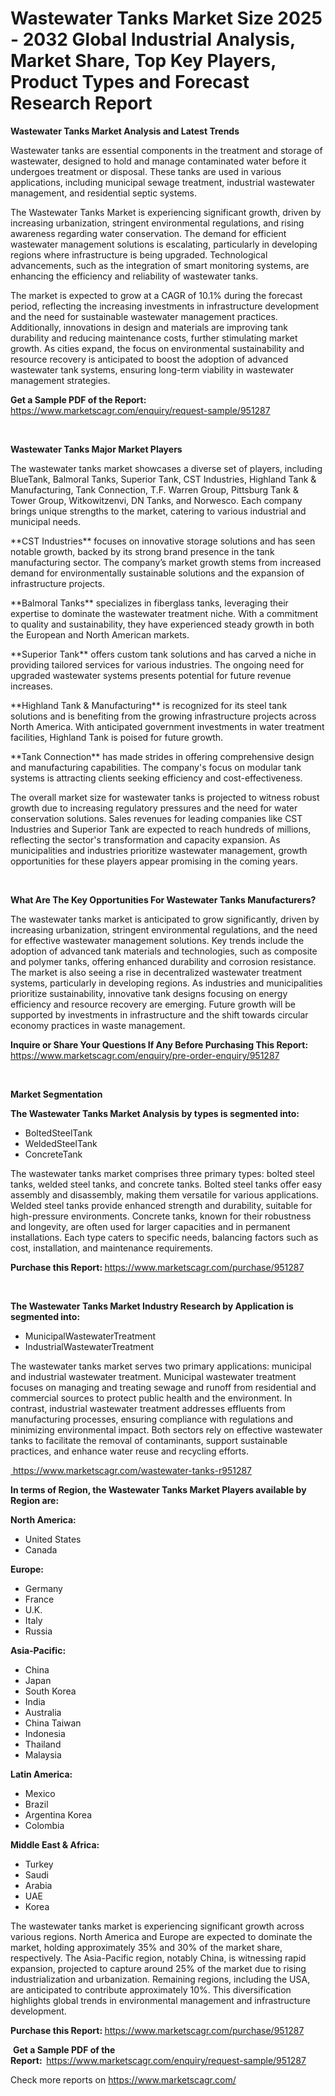 <p><h1>Wastewater Tanks Market Size 2025 - 2032 Global Industrial Analysis, Market Share, Top Key Players, Product Types and Forecast Research Report</h1></p><p><strong>Wastewater Tanks Market Analysis and Latest Trends</strong></p>
<p><p>Wastewater tanks are essential components in the treatment and storage of wastewater, designed to hold and manage contaminated water before it undergoes treatment or disposal. These tanks are used in various applications, including municipal sewage treatment, industrial wastewater management, and residential septic systems.</p><p>The Wastewater Tanks Market is experiencing significant growth, driven by increasing urbanization, stringent environmental regulations, and rising awareness regarding water conservation. The demand for efficient wastewater management solutions is escalating, particularly in developing regions where infrastructure is being upgraded. Technological advancements, such as the integration of smart monitoring systems, are enhancing the efficiency and reliability of wastewater tanks.</p><p>The market is expected to grow at a CAGR of 10.1% during the forecast period, reflecting the increasing investments in infrastructure development and the need for sustainable wastewater management practices. Additionally, innovations in design and materials are improving tank durability and reducing maintenance costs, further stimulating market growth. As cities expand, the focus on environmental sustainability and resource recovery is anticipated to boost the adoption of advanced wastewater tank systems, ensuring long-term viability in wastewater management strategies.</p></p>
<p><strong>Get a Sample PDF of the Report:&nbsp;</strong> <a href="https://www.marketscagr.com/enquiry/request-sample/951287?utm_campaign=2998&utm_medium=2&utm_source=Github&utm_content=ia&utm_term=11042025&utm_id=wastewater-tanks">https://www.marketscagr.com/enquiry/request-sample/951287</a></p>
<p>&nbsp;</p>
<p><strong>Wastewater Tanks Major Market Players</strong></p>
<p><p>The wastewater tanks market showcases a diverse set of players, including BlueTank, Balmoral Tanks, Superior Tank, CST Industries, Highland Tank & Manufacturing, Tank Connection, T.F. Warren Group, Pittsburg Tank & Tower Group, Witkowitzenvi, DN Tanks, and Norwesco. Each company brings unique strengths to the market, catering to various industrial and municipal needs.</p><p>**CST Industries** focuses on innovative storage solutions and has seen notable growth, backed by its strong brand presence in the tank manufacturing sector. The company’s market growth stems from increased demand for environmentally sustainable solutions and the expansion of infrastructure projects.</p><p>**Balmoral Tanks** specializes in fiberglass tanks, leveraging their expertise to dominate the wastewater treatment niche. With a commitment to quality and sustainability, they have experienced steady growth in both the European and North American markets.</p><p>**Superior Tank** offers custom tank solutions and has carved a niche in providing tailored services for various industries. The ongoing need for upgraded wastewater systems presents potential for future revenue increases.</p><p>**Highland Tank & Manufacturing** is recognized for its steel tank solutions and is benefiting from the growing infrastructure projects across North America. With anticipated government investments in water treatment facilities, Highland Tank is poised for future growth.</p><p>**Tank Connection** has made strides in offering comprehensive design and manufacturing capabilities. The company's focus on modular tank systems is attracting clients seeking efficiency and cost-effectiveness.</p><p>The overall market size for wastewater tanks is projected to witness robust growth due to increasing regulatory pressures and the need for water conservation solutions. Sales revenues for leading companies like CST Industries and Superior Tank are expected to reach hundreds of millions, reflecting the sector's transformation and capacity expansion. As municipalities and industries prioritize wastewater management, growth opportunities for these players appear promising in the coming years.</p></p>
<p>&nbsp;</p>
<p><strong>What Are The Key Opportunities For Wastewater Tanks Manufacturers?</strong></p>
<p><p>The wastewater tanks market is anticipated to grow significantly, driven by increasing urbanization, stringent environmental regulations, and the need for effective wastewater management solutions. Key trends include the adoption of advanced tank materials and technologies, such as composite and polymer tanks, offering enhanced durability and corrosion resistance. The market is also seeing a rise in decentralized wastewater treatment systems, particularly in developing regions. As industries and municipalities prioritize sustainability, innovative tank designs focusing on energy efficiency and resource recovery are emerging. Future growth will be supported by investments in infrastructure and the shift towards circular economy practices in waste management.</p></p>
<p><strong>Inquire or Share Your Questions If Any Before Purchasing This Report:</strong> <a href="https://www.marketscagr.com/enquiry/pre-order-enquiry/951287?utm_campaign=2998&utm_medium=2&utm_source=Github&utm_content=ia&utm_term=11042025&utm_id=wastewater-tanks">https://www.marketscagr.com/enquiry/pre-order-enquiry/951287</a></p>
<p>&nbsp;</p>
<p><strong>Market Segmentation</strong></p>
<p><strong>The Wastewater Tanks Market Analysis by types is segmented into:</strong></p>
<p><ul><li>BoltedSteelTank</li><li>WeldedSteelTank</li><li>ConcreteTank</li></ul></p>
<p><p>The wastewater tanks market comprises three primary types: bolted steel tanks, welded steel tanks, and concrete tanks. Bolted steel tanks offer easy assembly and disassembly, making them versatile for various applications. Welded steel tanks provide enhanced strength and durability, suitable for high-pressure environments. Concrete tanks, known for their robustness and longevity, are often used for larger capacities and in permanent installations. Each type caters to specific needs, balancing factors such as cost, installation, and maintenance requirements.</p></p>
<p><strong>Purchase this Report:&nbsp;</strong><a href="https://www.marketscagr.com/purchase/951287?utm_campaign=2998&utm_medium=2&utm_source=Github&utm_content=ia&utm_term=11042025&utm_id=wastewater-tanks">https://www.marketscagr.com/purchase/951287</a></p>
<p>&nbsp;</p>
<p><strong>The Wastewater Tanks Market Industry Research by Application is segmented into:</strong></p>
<p><ul><li>MunicipalWastewaterTreatment</li><li>IndustrialWastewaterTreatment</li></ul></p>
<p><p>The wastewater tanks market serves two primary applications: municipal and industrial wastewater treatment. Municipal wastewater treatment focuses on managing and treating sewage and runoff from residential and commercial sources to protect public health and the environment. In contrast, industrial wastewater treatment addresses effluents from manufacturing processes, ensuring compliance with regulations and minimizing environmental impact. Both sectors rely on effective wastewater tanks to facilitate the removal of contaminants, support sustainable practices, and enhance water reuse and recycling efforts.</p></p>
<p><a href="https://www.marketscagr.com/wastewater-tanks-r951287?utm_campaign=2998&utm_medium=2&utm_source=Github&utm_content=ia&utm_term=11042025&utm_id=wastewater-tanks">&nbsp;https://www.marketscagr.com/wastewater-tanks-r951287</a></p>
<p><strong>In terms of Region, the Wastewater Tanks Market Players available by Region are:</strong></p>
<p>
    <p> <strong> North America: </strong>
        <ul>
            <li>United States</li>
            <li>Canada</li>
        </ul>
        </p> 
    <p> <strong> Europe: </strong>
        <ul>
            <li>Germany</li>
            <li>France</li>
            <li>U.K.</li>
            <li>Italy</li>
            <li>Russia</li>
        </ul>
        </p> 
    <p> <strong> Asia-Pacific: </strong>
        <ul>
            <li>China</li>
            <li>Japan</li>
            <li>South Korea</li>
            <li>India</li>
            <li>Australia</li>
            <li>China Taiwan</li>
            <li>Indonesia</li>
            <li>Thailand</li>
            <li>Malaysia</li>
        </ul>
        </p> 
    <p> <strong> Latin America: </strong>
        <ul>
            <li>Mexico</li>
            <li>Brazil</li>
            <li>Argentina Korea</li>
            <li>Colombia</li>
        </ul>
        </p> 
    <p> <strong> Middle East & Africa: </strong>
        <ul>
            <li>Turkey</li>
            <li>Saudi</li>
            <li>Arabia</li>
            <li>UAE</li>
            <li>Korea</li>
        </ul>
    </p>
    </p>
<p><p>The wastewater tanks market is experiencing significant growth across various regions. North America and Europe are expected to dominate the market, holding approximately 35% and 30% of the market share, respectively. The Asia-Pacific region, notably China, is witnessing rapid expansion, projected to capture around 25% of the market due to rising industrialization and urbanization. Remaining regions, including the USA, are anticipated to contribute approximately 10%. This diversification highlights global trends in environmental management and infrastructure development.</p></p>
<p><strong>Purchase this Report: </strong><a href="https://www.marketscagr.com/purchase/951287?utm_campaign=2998&utm_medium=2&utm_source=Github&utm_content=ia&utm_term=11042025&utm_id=wastewater-tanks">https://www.marketscagr.com/purchase/951287</a></p>
<p>&nbsp;<strong>Get a Sample PDF of the Report:&nbsp;&nbsp;</strong><a href="https://www.marketscagr.com/enquiry/request-sample/951287?utm_campaign=2998&utm_medium=2&utm_source=Github&utm_content=ia&utm_term=11042025&utm_id=wastewater-tanks">https://www.marketscagr.com/enquiry/request-sample/951287</a></p>
<p><strong></strong></p>
<p>Check more reports on <a href="https://www.marketscagr.com/?utm_campaign=2998&utm_medium=2&utm_source=Github&utm_content=ia&utm_term=11042025&utm_id=wastewater-tanks">https://www.marketscagr.com/</a></p>